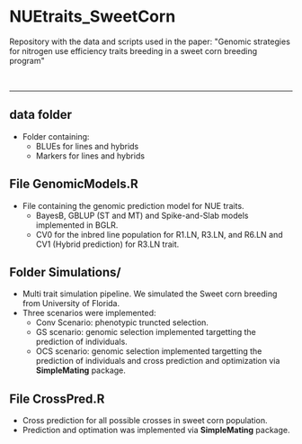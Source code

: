 # NUEtraits_SweetCorn
Repository with the data and scripts used in the paper: "Genomic strategies for nitrogen use efficiency traits breeding in a sweet corn breeding program"


<br>

--------

## data folder

- Folder containing:
    - BLUEs for lines and hybrids
    - Markers for lines and hybrids


## File GenomicModels.R
- File containing the genomic prediction model for NUE traits.
    - BayesB, GBLUP (ST and MT) and Spike-and-Slab models implemented in BGLR.
    - CV0 for the inbred line population for R1.LN, R3.LN, and R6.LN and CV1 (Hybrid prediction) for R3.LN trait. 


## Folder Simulations/

- Multi trait simulation pipeline. We simulated the Sweet corn breeding from University of Florida.
- Three scenarios were implemented:
    - Conv Scenario: phenotypic truncted selection.
    - GS scenario: genomic selection implemented targetting the prediction of individuals.
    - OCS scenario: genomic selection implemented targetting the prediction of individuals and cross prediction and optimization via **SimpleMating** package.

## File CrossPred.R
- Cross prediction for all possible crosses in sweet corn population.
- Prediction and optimation was implemented via **SimpleMating** package.
